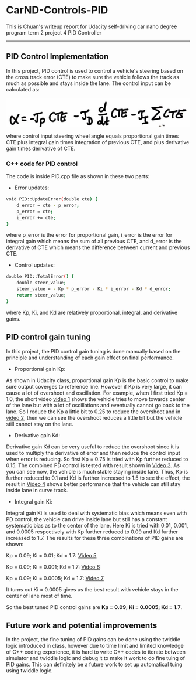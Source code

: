 # CarND-Controls-PID
This is Chuan's writeup report for Udacity self-driving car nano degree program term 2 project 4 PID Controller

---
[//]: # (Image References)

[image1]: ./PID.png "PID"

## PID Control Implementation

In this project, PID control is used to control a vehicle's steering based on the cross track error (CTE) to make sure the vehicle follows the track as much as possible and stays inside the lane. The control input can be calculated as:

![alt text][image1]

where control input steering wheel angle equals proportional gain times CTE plus integral gain times integration of previous CTE, and plus derivative gain times derivative of CTE.

### C++ code for PID control

The code is inside PID.cpp file as shown in these two parts:

* Error updates:
```sh
void PID::UpdateError(double cte) {
    d_error = cte - p_error;
    p_error = cte;
    i_error += cte;
}
```
where p_error is the error for proportional gain, i_error is the error for integral gain which means the sum of all previous CTE, and d_error is the derivative of CTE which means the difference between current and previous CTE.

* Control updates:
```sh
double PID::TotalError() {
    double steer_value;
    steer_value = - Kp * p_error - Ki * i_error - Kd * d_error;
    return steer_value;
}
```
where Kp, Ki, and Kd are relatively proportional, integral, and derivative gains.

## PID control gain tuning

In this project, the PID control gain tuning is done manually based on the principle and understanding of each gain effect on final performance. 

* Proportional gain Kp:

As shown in Udacity class, proportional gain Kp is the basic control to make sure output coverges to reference line. However if Kp is very large, it can cause a lot of overshoot and oscillation. For example, when I first tried Kp = 1.0, the short video [video 1](https://github.com/GitHubChuanYu/T2Project4_PIDControl/blob/master/PID_Kp_1_0.mp4) shows the vehicle tries to move towards center of the lane but with a lot of oscillations and eventually cannot go back to the lane. So I reduce the Kp a little bit to 0.25 to reduce the overshoot and in [video 2](https://github.com/GitHubChuanYu/T2Project4_PIDControl/blob/master/PID_Kp_0_2_5.mp4), then we can see the overshoot reduces a little bit but the vehicle still cannot stay on the lane.

* Derivative gain Kd:

Derivative gain Kd can be very useful to reduce the overshoot since it is used to multiply the derivative of error and then reduce the control input when error is reducing. So first Kp = 0.75 is tried with Kp further reduced to 0.15. The combined PD control is tested with result shown in [Video 3](https://github.com/GitHubChuanYu/T2Project4_PIDControl/blob/master/PID_Kp_0_1_5_Kd_0_7_5.mp4). As you can see now, the vehicle is much stable staying inside lane. Thus, Kp is further reduced to 0.1 and Kd is further increased to 1.5 to see the effect, the result in [Video 4](https://github.com/GitHubChuanYu/T2Project4_PIDControl/blob/master/PID_Kp_0_1_Kd_1_5.mp4) shows better performance that the vehicle can still stay inside lane in curve track.

* Integral gain Ki:

Integral gain Ki is used to deal with systematic bias which means even with PD control, the vehicle can drive inside lane but still has a constant systematic bias as to the center of the lane. Here Ki is tried with 0.01, 0.001, and 0.0005 respectively with Kp further reduced to 0.09 and Kd further increased to 1.7. The results for these three combinations of PID gains are shown:

Kp = 0.09; Ki = 0.01; Kd = 1.7: [Video 5](https://github.com/GitHubChuanYu/T2Project4_PIDControl/blob/master/PID_Kp_009_Ki_001_Kd_170.mp4)

Kp = 0.09; Ki = 0.001; Kd = 1.7: [Video 6](https://github.com/GitHubChuanYu/T2Project4_PIDControl/blob/master/PID_Kp_009_Ki_0001_Kd_170.mp4)

Kp = 0.09; Ki = 0.0005; Kd = 1.7: [Video 7](https://github.com/GitHubChuanYu/T2Project4_PIDControl/blob/master/PID_Kp_009_Ki_00005_Kd_170.mp4)

It turns out Ki = 0.0005 gives us the best result with vehicle stays in the center of lane most of time.

So the best tuned PID control gains are **Kp = 0.09; Ki = 0.0005; Kd = 1.7**.

## Future work and potential improvements
In the project, the fine tuning of PID gains can be done using the twiddle logic introduced in class, however due to time limit and limited knowledge of C++ coding experience, it is hard to write C++ codes to iterate between simulator and twiddle logic and debug it to make it work to do fine tuing of PID gains. This can definitely be a future work to set up automatical tuing using twiddle logic.
